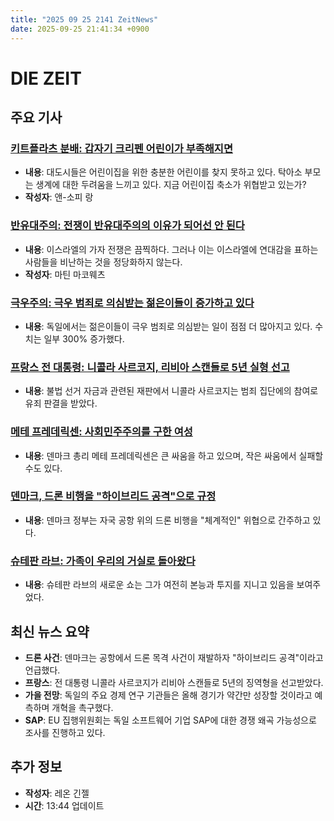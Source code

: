 ```yaml
---
title: "2025 09 25 2141 ZeitNews"
date: 2025-09-25 21:41:34 +0900
---
```


# DIE ZEIT 
## 주요 기사 
### [키트플라츠 분배: 갑자기 크리펜 어린이가 부족해지면](https://www.zeit.de/wirtschaft/2025-08/verteilung-kitaplaetze-fachkraefte-geburtenrate-kitaplatzausbau-gxe)  
- **내용**: 대도시들은 어린이집을 위한 충분한 어린이를 찾지 못하고 있다. 탁아소 부모는 생계에 대한 두려움을 느끼고 있다. 지금 어린이집 축소가 위협받고 있는가?  
- **작성자**: 앤-소피 랑  
### [반유대주의: 전쟁이 반유대주의의 이유가 되어선 안 된다](https://www.zeit.de/2025/41/antisemitismus-nahostkonflikt-israel-gaza-hass)  
- **내용**: 이스라엘의 가자 전쟁은 끔찍하다. 그러나 이는 이스라엘에 연대감을 표하는 사람들을 비난하는 것을 정당화하지 않는다.  
- **작성자**: 마틴 마코웨츠  
### [극우주의: 극우 범죄로 의심받는 젊은이들이 증가하고 있다](https://www.zeit.de/gesellschaft/2025-09/rechtsextreme-straftaten-jugendliche-kinder-steigt)  
- **내용**: 독일에서는 젊은이들이 극우 범죄로 의심받는 일이 점점 더 많아지고 있다. 수치는 일부 300% 증가했다.  
### [프랑스 전 대통령: 니콜라 사르코지, 리비아 스캔들로 5년 실형 선고](https://www.zeit.de/politik/ausland/2025-09/nicolas-sarkozy-in-libyen-affaere-teilweise-schuldig-gesprochen)  
- **내용**: 불법 선거 자금과 관련된 재판에서 니콜라 사르코지는 범죄 집단에의 참여로 유죄 판결을 받았다.  
### [메테 프레데릭센: 사회민주주의를 구한 여성](https://www.zeit.de/kultur/2025-09/mette-frederiksen-daenemark-migration-donald-trump-probleme)  
- **내용**: 덴마크 총리 메테 프레데릭센은 큰 싸움을 하고 있으며, 작은 싸움에서 실패할 수도 있다.  
### [덴마크, 드론 비행을 "하이브리드 공격"으로 규정](https://www.zeit.de/politik/ausland/2025-09/drohnen-an-flughaefen-daenemark-spricht-von-einem-hybriden-angriff)  
- **내용**: 덴마크 정부는 자국 공항 위의 드론 비행을 "체계적인" 위협으로 간주하고 있다.  
### [슈테판 라브: 가족이 우리의 거실로 돌아왔다](https://www.zeit.de/zeit-magazin/2025-09/stefan-raab-show-rtl-fernsehen-comeback)  
- **내용**: 슈테판 라브의 새로운 쇼는 그가 여전히 본능과 투지를 지니고 있음을 보여주었다.  
## 최신 뉴스 요약 
- **드론 사건**: 덴마크는 공항에서 드론 목격 사건이 재발하자 "하이브리드 공격"이라고 언급했다.  
- **프랑스**: 전 대통령 니콜라 사르코지가 리비아 스캔들로 5년의 징역형을 선고받았다.  
- **가을 전망**: 독일의 주요 경제 연구 기관들은 올해 경기가 약간만 성장할 것이라고 예측하며 개혁을 촉구했다.  
- **SAP**: EU 집행위원회는 독일 소프트웨어 기업 SAP에 대한 경쟁 왜곡 가능성으로 조사를 진행하고 있다.  
## 추가 정보 
- **작성자**: 레온 긴젤  
- **시간**: 13:44 업데이트
